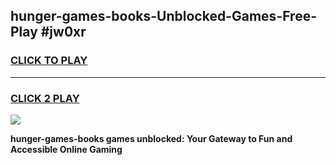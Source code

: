 
## hunger-games-books-Unblocked-Games-Free-Play #jw0xr
<h3>
<a href="https://us.freeplayer.one?title=hunger-games-books&ref=9M">CLICK TO PLAY</a></h3>
<hr>

<h3>
<a href="https://us.freeplayer.one?title=hunger-games-books&ref=9M">CLICK 2 PLAY</a>
  
</h3>

<a href="https://us.freeplayer.one?title=hunger-games-books&ref=9M"><img src="https://clearcache.store/games.png"></a>


**hunger-games-books games unblocked: Your Gateway to Fun and Accessible Online Gaming**
